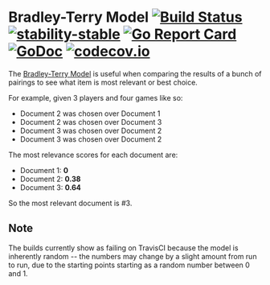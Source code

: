 Bradley-Terry Model [![Build
Status](https://www.travis-ci.org/seanhagen/bradleyterry.svg?branch=master)](https://www.travis-ci.org/seanhagen/bradleyterry) [![stability-stable](https://img.shields.io/badge/stability-stable-green.svg)](https://github.com/emersion/stability-badges#stable) [![Go Report
Card](https://goreportcard.com/badge/github.com/seanhagen/bradleyterry)](https://goreportcard.com/report/github.com/seanhagen/bradleyterry) [![GoDoc](https://godoc.org/gonum.org/v1/gonum?status.svg)](https://godoc.org/github.com/seanhagen/bradleyterry) [![codecov.io](https://codecov.io/gh/seanhagen/bradleyterry/branch/master/graph/badge.svg)](https://codecov.io/gh/seanhagen/bradleyterry)
===================

The [Bradley-Terry
Model](https://en.wikipedia.org/wiki/Bradley%E2%80%93Terry_model) is useful when
comparing the results of a bunch of pairings to see what item is most relevant
or best choice. 

For example, given 3 players and four games like so:

* Document 2 was chosen over Document 1
* Document 2 was chosen over Document 3
* Document 3 was chosen over Document 2
* Document 3 was chosen over Document 2

The most relevance scores for each document are:

* Document 1: **0**
* Document 2: **0.38**
* Document 3: **0.64**

So the most relevant document is #3.


## Note

The builds currently show as failing on TravisCI because the model is inherently random -- the numbers may change by a slight amount from run to run, due to the starting points starting as a random number between 0 and 1.
